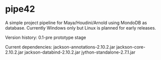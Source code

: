 # pipe42
A simple project pipeline for Maya/Houdini/Arnold using MondoDB as database. Currently Windows only but Linux is planned for early releases.

Version history:
0.1-pre	prototype stage

Current dependencies:
jackson-annotations-2.10.2.jar
jackson-core-2.10.2.jar
jackson-databind-2.10.2.jar
jython-standalone-2.7.1.jar
